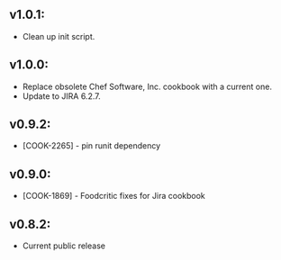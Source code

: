 ## v1.0.1:

* Clean up init script.

## v1.0.0:

* Replace obsolete Chef Software, Inc. cookbook with a current one.
* Update to JIRA 6.2.7.

## v0.9.2:

* [COOK-2265] - pin runit dependency

## v0.9.0:

* [COOK-1869] - Foodcritic fixes for Jira cookbook

## v0.8.2:

* Current public release
